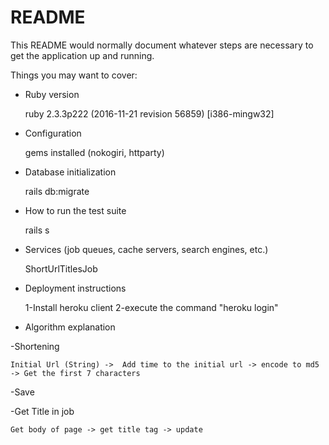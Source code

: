 # README

This README would normally document whatever steps are necessary to get the
application up and running.

Things you may want to cover:

* Ruby version 

    ruby 2.3.3p222 (2016-11-21 revision 56859) [i386-mingw32]

* Configuration 

    gems installed (nokogiri, httparty)

* Database initialization 

    rails db:migrate

* How to run the test suite

    rails s

* Services (job queues, cache servers, search engines, etc.)
    
    ShortUrlTitlesJob

* Deployment instructions

    1-Install heroku client
    2-execute the command "heroku login"

* Algorithm explanation

-Shortening

    Initial Url (String) ->  Add time to the initial url -> encode to md5 -> Get the first 7 characters

-Save

-Get Title in job

    Get body of page -> get title tag -> update
